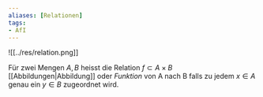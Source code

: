 ```yaml
---
aliases: [Relationen]
tags:
- AfI
---
```

![[../res/relation.png]]

Für zwei Mengen $A,B$ heisst die Relation $f\subset A\times B$ [[Abbildungen|Abbildung]] oder *Funktion* von A nach B falls zu jedem $x\in A$ genau ein $y\in B$ zugeordnet wird.